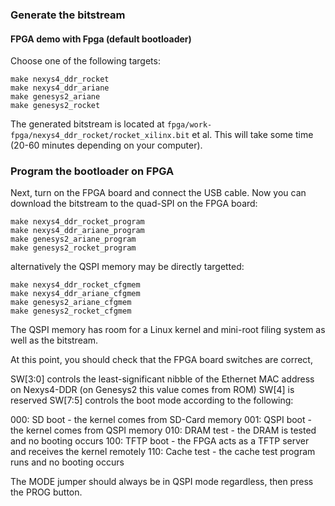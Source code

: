 ### Generate the bitstream

#### FPGA demo with Fpga (default bootloader)

Choose one of the following targets:

    make nexys4_ddr_rocket
    make nexys4_ddr_ariane
    make genesys2_ariane
    make genesys2_rocket

The generated bitstream is located at `fpga/work-fpga/nexys4_ddr_rocket/rocket_xilinx.bit` et al.
This will take some time (20-60 minutes depending on your computer).

### Program the bootloader on FPGA

Next, turn on the FPGA board and connect the USB cable. Now you
can download the bitstream to the quad-SPI on the FPGA board:

    make nexys4_ddr_rocket_program
    make nexys4_ddr_ariane_program
    make genesys2_ariane_program
    make genesys2_rocket_program

alternatively the QSPI memory may be directly targetted:

    make nexys4_ddr_rocket_cfgmem
    make nexys4_ddr_ariane_cfgmem
    make genesys2_ariane_cfgmem
    make genesys2_rocket_cfgmem

The QSPI memory has room for a Linux kernel and mini-root filing system as well as the bitstream.

At this point, you should check that the FPGA board switches are correct,

SW[3:0] controls the least-significant nibble of the Ethernet MAC address on Nexys4-DDR (on Genesys2 this value comes from ROM)
SW[4] is reserved
SW[7:5] controls the boot mode according to the following:

000: SD boot - the kernel comes from SD-Card memory
001: QSPI boot - the kernel comes from QSPI memory
010: DRAM test - the DRAM is tested and no booting occurs
100: TFTP boot - the FPGA acts as a TFTP server and receives the kernel remotely
110: Cache test - the cache test program runs and no booting occurs

The MODE jumper should always be in QSPI mode regardless, then press the PROG button.

